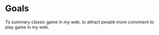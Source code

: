 # Goals

To summary classic game in my web, to attract people more convinient to play game in my web.
